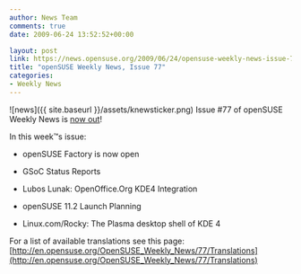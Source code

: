 ```yaml
---
author: News Team
comments: true
date: 2009-06-24 13:52:52+00:00

layout: post
link: https://news.opensuse.org/2009/06/24/opensuse-weekly-news-issue-77/
title: "openSUSE Weekly News, Issue 77"
categories:
- Weekly News
---
```

![news]({{ site.baseurl }}/assets/knewsticker.png) Issue #77 of openSUSE Weekly News is [now out](http://en.opensuse.org/OpenSUSE_Weekly_News/77)!  
  

In this week™s issue:
 

  * openSUSE Factory is now open 

  *  GSoC Status Reports

  *  Lubos Lunak: OpenOffice.Org KDE4 Integration 

  *  openSUSE 11.2 Launch Planning 

  *  Linux.com/Rocky: The Plasma desktop shell of KDE 4




For a list of available translations see this page:
[http://en.opensuse.org/OpenSUSE_Weekly_News/77/Translations](http://en.opensuse.org/OpenSUSE_Weekly_News/77/Translations)
		
